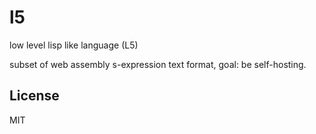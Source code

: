 # l5

low level lisp like language (L5)

subset of web assembly s-expression text format,
goal: be self-hosting.

## License

MIT


